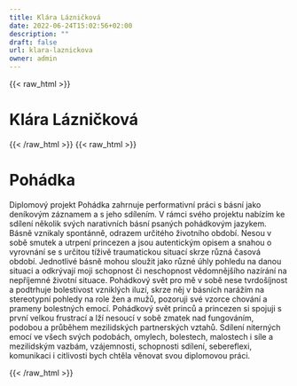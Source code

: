 ```yaml
---
title: Klára Lázničková
date: 2022-06-24T15:02:56+02:00
description: ""
draft: false
url: klara-laznickova
owner: admin
---
```

{{< raw_html >}}
<h1 id="kl&aacute;ra-l&aacute;zničkov&aacute;">Kl&aacute;ra L&aacute;zničkov&aacute;</h1>
{{< /raw_html >}}
<!-- SECTION BREAK -->
{{< raw_html >}}
<h1 class="b-detail__title">Poh&aacute;dka</h1>
<p>Diplomov&yacute; projekt Poh&aacute;dka zahrnuje performativn&iacute; pr&aacute;ci s b&aacute;sn&iacute; jako den&iacute;kov&yacute;m z&aacute;znamem a s jeho sd&iacute;len&iacute;m. V r&aacute;mci sv&eacute;ho projektu nab&iacute;z&iacute;m ke sd&iacute;len&iacute; několik sv&yacute;ch narativn&iacute;ch b&aacute;sn&iacute; psan&yacute;ch poh&aacute;dkov&yacute;m jazykem. B&aacute;sně vznikaly spont&aacute;nně, odrazem určit&eacute;ho životn&iacute;ho obdob&iacute;. Nesou v sobě smutek a utrpen&iacute; princezen a jsou autentick&yacute;m opisem a snahou o vyrovn&aacute;n&iacute; se s určitou t&iacute;živě traumatickou situac&iacute; skrze různ&aacute; časov&aacute; obdob&iacute;. Jednotliv&eacute; b&aacute;sně mohou sloužit jako různ&eacute; &uacute;hly pohledu na danou situaci a odkr&yacute;vaj&iacute; moji schopnost či neschopnost vědomněj&scaron;&iacute;ho naz&iacute;r&aacute;n&iacute; na nepř&iacute;jemn&eacute; životn&iacute; situace. Poh&aacute;dkov&yacute; svět pro mě v sobě nese tvrdo&scaron;&iacute;jnost a podtrhuje bolestivost vznikl&yacute;ch iluz&iacute;, skrze něj v b&aacute;sn&iacute;ch nar&aacute;ž&iacute;m na stereotypn&iacute; pohledy na role žen a mužů, pozoruji sv&eacute; vzorce chov&aacute;n&iacute; a prameny bolestn&yacute;ch emoc&iacute;. Poh&aacute;dkov&yacute; svět princů a princezen si spojuji s prvn&iacute; velkou frustrac&iacute; a lž&iacute; nesouc&iacute; v sobě zmatek nad fungov&aacute;n&iacute;m, podobou a průběhem mezilidsk&yacute;ch partnersk&yacute;ch vztahů. Sd&iacute;len&iacute; nitern&yacute;ch emoc&iacute; ve v&scaron;ech sv&yacute;ch podob&aacute;ch, omylech, bolestech, malostech i s&iacute;le a mezilidsk&yacute;m vazb&aacute;m, vz&aacute;jemnosti, schopnosti sd&iacute;len&iacute;, sebereflexi, komunikaci i citlivosti bych chtěla věnovat svou diplomovou pr&aacute;ci.</p>
{{< /raw_html >}}
